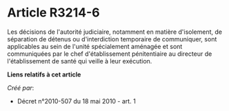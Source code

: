 # Article R3214-6

Les décisions de l'autorité judiciaire, notamment en matière d'isolement, de séparation de détenus ou d'interdiction
temporaire de communiquer, sont applicables au sein de l'unité spécialement aménagée et sont communiquées par le chef
d'établissement pénitentiaire au directeur de l'établissement de santé qui veille à leur exécution.

**Liens relatifs à cet article**

_Créé par_:

  - Décret n°2010-507 du 18 mai 2010 - art. 1
